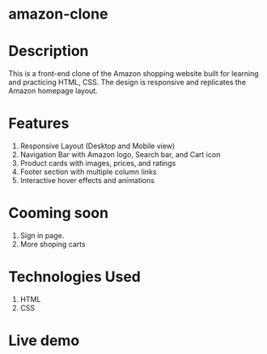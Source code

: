 
# amazon-clone

# Description 
This is a front-end clone of the Amazon shopping website built for learning and practicing HTML, CSS. The design is responsive and replicates the Amazon homepage layout.

# Features
1. Responsive Layout (Desktop and Mobile view)
2. Navigation Bar with Amazon logo, Search bar, and Cart icon
3. Product cards with images, prices, and ratings
4. Footer section with multiple column links
5. Interactive hover effects and animations

# Cooming soon
1. Sign in page.
2. More shoping carts

# Technologies Used
1. HTML
2. CSS

# Live demo
